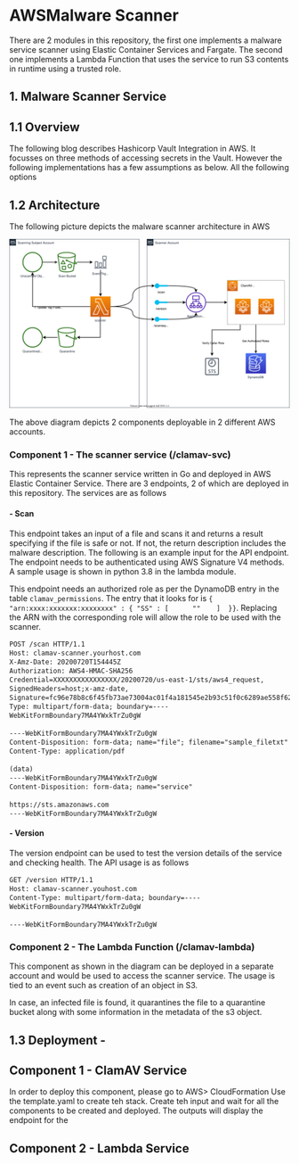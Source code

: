 # AWSMalware Scanner

There are 2 modules in this repository, the first one implements a malware service scanner using Elastic Container Services and Fargate. The second one implements a Lambda Function that uses the service to run S3 contents in runtime using a trusted role. 

## 1. Malware Scanner Service

## 1.1 Overview
The following blog describes Hashicorp Vault Integration in AWS. It focusses on three methods of accessing secrets in the
Vault. However the following implementations has a few assumptions as below. All the following options

## 1.2 Architecture

The following picture depicts the malware scanner architecture in AWS

![Architecture Diagram](/images/clamav-svc.svg)

The above diagram depicts 2 components deployable in 2 different AWS accounts. 

### Component 1 - The scanner service (/clamav-svc)
This represents the scanner service written in Go and deployed in AWS Elastic Container Service. There are 3 endpoints, 2 of which are deployed in this repository. The services are as follows

#### - Scan 
This endpoint takes an input of a file and scans it and returns a result specifying if the file is safe or not. If not, the return description includes the malware description. The following is an example input for the API endpoint. The endpoint needs to be authenticated using AWS Signature V4 methods. A sample usage is shown in python 3.8 in the lambda module.

This endpoint needs an authorized role as per the DynamoDB entry in the table `clamav_permissions`. The entry that it looks for is `{ "arn:xxxx:xxxxxxx:xxxxxxxx" : { "SS" : [      ""    ]  }}`. Replacing the ARN with the corresponding role will allow the role to be used with the scanner. 



    POST /scan HTTP/1.1
    Host: clamav-scanner.yourhost.com
    X-Amz-Date: 20200720T154445Z
    Authorization: AWS4-HMAC-SHA256 Credential=XXXXXXXXXXXXXXXX/20200720/us-east-1/sts/aws4_request, SignedHeaders=host;x-amz-date, Signature=fc96e78b8c6f45fb73ae73004ac01f4a181545e2b93c51f0c6289ae558f6225aContent-Type: multipart/form-data; boundary=----WebKitFormBoundary7MA4YWxkTrZu0gW

    ----WebKitFormBoundary7MA4YWxkTrZu0gW
    Content-Disposition: form-data; name="file"; filename="sample_filetxt"
    Content-Type: application/pdf

    (data)
    ----WebKitFormBoundary7MA4YWxkTrZu0gW
    Content-Disposition: form-data; name="service"

    https://sts.amazonaws.com
    ----WebKitFormBoundary7MA4YWxkTrZu0gW

#### - Version
The version endpoint can be used to test the version details of the service and checking health. The API usage is as follows


    GET /version HTTP/1.1
    Host: clamav-scanner.youhost.com
    Content-Type: multipart/form-data; boundary=----WebKitFormBoundary7MA4YWxkTrZu0gW

    ----WebKitFormBoundary7MA4YWxkTrZu0gW
    
### Component 2 - The Lambda Function (/clamav-lambda)
This component as shown in the diagram can be deployed in a separate account and would be used to access the scanner service. The usage is tied to an event such as creation of an object in S3.

In case, an infected file is found, it quarantines the file to a quarantine bucket along with some information in the metadata of the s3 object. 

    
## 1.3 Deployment - 

## Component 1 - ClamAV Service

In order to deploy this component, please go to AWS> CloudFormation
Use the template.yaml to create teh stack. Create teh input and wait for all the components to be created and deployed. The outputs will display the endpoint for the 


## Component 2 - Lambda Service





